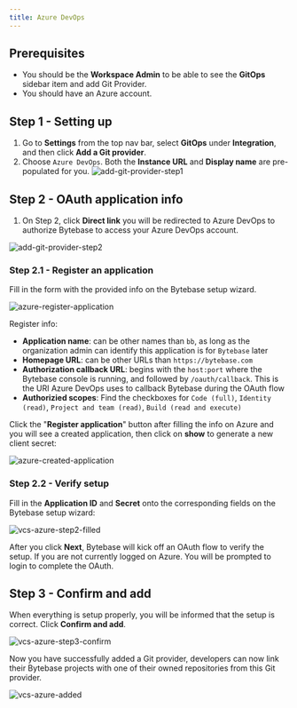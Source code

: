 ```yaml
---
title: Azure DevOps
---
```


<TutorialBlock url="/docs/tutorials/database-cicd-best-practice-with-azure-devops" title="The Database CI/CD Best Practice with Azure DevOps" />

## Prerequisites

- You should be the **Workspace Admin** to be able to see the **GitOps** sidebar item and add Git Provider.
- You should have an Azure account.

## Step 1 - Setting up

1. Go to **Settings** from the top nav bar, select **GitOps** under **Integration**, and then click **Add a Git provider**.
2. Choose `Azure DevOps`. Both the **Instance URL** and **Display name** are pre-populated for you.
   ![add-git-provider-step1](/content/docs/vcs-integration/add-git-provider/vcs-azure-step1.webp)

## Step 2 - OAuth application info

1. On Step 2, click **Direct link** you will be redirected to Azure DevOps to authorize Bytebase to access your Azure DevOps account.

![add-git-provider-step2](/content/docs/vcs-integration/add-git-provider/vcs-azure-step2.webp)

### Step 2.1 - Register an application

Fill in the form with the provided info on the Bytebase setup wizard.

![azure-register-application](/content/docs/vcs-integration/add-git-provider/azure-register-application.webp)

Register info:

- **Application name**: can be other names than `bb`, as long as the organization admin can identify this application is for `Bytebase` later
- **Homepage URL**: can be other URLs than `https://bytebase.com`
- **Authorization callback URL**: begins with the `host:port` where the Bytebase console is running, and followed by `/oauth/callback`. This is the URI Azure DevOps uses to callback Bytebase during the OAuth flow
- **Authorizied scopes**: Find the checkboxes for `Code (full)`, `Identity (read)`, `Project and team (read)`, `Build (read and execute)`

Click the "**Register application**" button after filling the info on Azure and you will see a created application, then click on **show** to generate a new client secret:

![azure-created-application](/content/docs/vcs-integration/add-git-provider/azure-created-application.webp)

### Step 2.2 - Verify setup

Fill in the **Application ID** and **Secret** onto the corresponding fields on the Bytebase setup wizard:

![vcs-azure-step2-filled](/content/docs/vcs-integration/add-git-provider/vcs-azure-step2-filled.webp)

After you click **Next**, Bytebase will kick off an OAuth flow to verify the setup. If you are not currently logged on Azure. You will be prompted to login to complete the OAuth.

## Step 3 - Confirm and add

When everything is setup properly, you will be informed that the setup is correct. Click **Confirm and add**.

![vcs-azure-step3-confirm](/content/docs/vcs-integration/add-git-provider/vcs-azure-step3-confirm.webp)

Now you have successfully added a Git provider, developers can now link their Bytebase projects with one of their owned repositories from this Git provider.

![vcs-azure-added](/content/docs/vcs-integration/add-git-provider/vcs-azure-added.webp)
